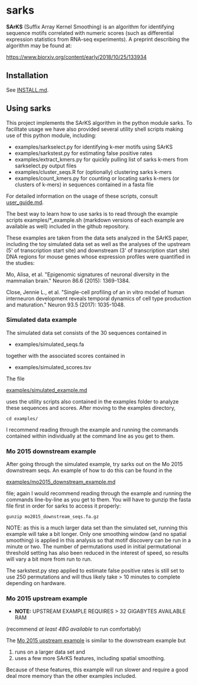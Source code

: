 # sarks

__SArKS__ (Suffix Array Kernel Smoothing) is an algorithm for
identifying sequence motifs correlated with numeric scores (such as
differential expression statistics from RNA-seq experiments). A
preprint describing the algorithm may be found at:

https://www.biorxiv.org/content/early/2018/10/25/133934


## Installation
See [INSTALL.md](INSTALL.md).


## Using sarks

This project implements the SArKS algorithm in the python module
sarks. To facilitate usage we have also provided several utility
shell scripts making use of this python module, including:

- examples/sarkselect.py for identifying k-mer motifs using SArKS
- examples/sarkstest.py for estimating false positive rates
- examples/extract_kmers.py for quickly pulling list of sarks k-mers
  from sarkselect.py output files
- examples/cluster_seqs.R for (optionally) clustering sarks k-mers
- examples/count_kmers.py for counting or locating sarks k-mers
  (or clusters of k-mers) in sequences contained in a fasta file

For detailed information on the usage of these scripts, consult
[user_guide.md](user_guide.md).

The best way to learn how to use sarks is to read through the example
scripts examples/*_example.sh (markdown versions of each example are
available as well) included in the github repository.

These examples are taken from the data sets analyzed in the SArKS
paper, including the toy simulated data set as well as the analyses of
the upstream (5' of transcription start site) and downstream (3' of
transcription start site) DNA regions for mouse genes whose expression
profiles were quantified in the studies:

Mo, Alisa, et al. "Epigenomic signatures of neuronal diversity in the
mammalian brain." Neuron 86.6 (2015): 1369-1384.

Close, Jennie L., et al. "Single-cell profiling of an in vitro model
of human interneuron development reveals temporal dynamics of cell
type production and maturation." Neuron 93.5 (2017): 1035-1048.


### Simulated data example

The simulated data set consists of the 30 sequences contained in

- examples/simulated_seqs.fa

together with the associated scores contained in

- examples/simulated_scores.tsv

The file

[examples/simulated_example.md](examples/simulated_example.md)

uses the utility scripts also contained in the examples folder to
analyze these sequences and scores. After moving to the examples
directory,

```
cd examples/
```

I recommend reading through the example and running the commands
contained within individually at the command line as you get to them.


### Mo 2015 downstream example

After going through the simulated example, try sarks out on the Mo
2015 downstream seqs. An example of how to do this can be found in the

[examples/mo2015\_downstream\_example.md](examples/mo2015_downstream_example.md)

file; again I would recommend reading through the example and running
the commands line-by-line as you get to them. You will have to gunzip
the fasta file first in order for sarks to access it properly:

```
gunzip mo2015_downstream_seqs.fa.gz
```

NOTE: as this is a much larger data set than the simulated set,
running this example will take a bit longer. Only one smoothing window
(and no spatial smoothing) is applied in this analysis so that motif
discovery can be run in a minute or two. The number of permutations
used in initial permutational threshold setting has also been reduced
in the interest of speed, so results will vary a bit more from run to
run.

The sarkstest.py step applied to estimate false positive rates is
still set to use 250 permutations and will thus likely take > 10
minutes to complete depending on hardware.


### Mo 2015 upstream example

- **NOTE:** UPSTREAM EXAMPLE REQUIRES > 32 GIGABYTES AVAILABLE RAM

(recommend *at least 48G available* to run comfortably)

The [Mo 2015 upstream example](examples/mo2015_upstream_example.md) is
similar to the downstream example but
1. runs on a larger data set and
2. uses a few more SArKS features, including spatial smoothing.

Because of these features, this example will run slower and require
a good deal more memory than the other examples included.
